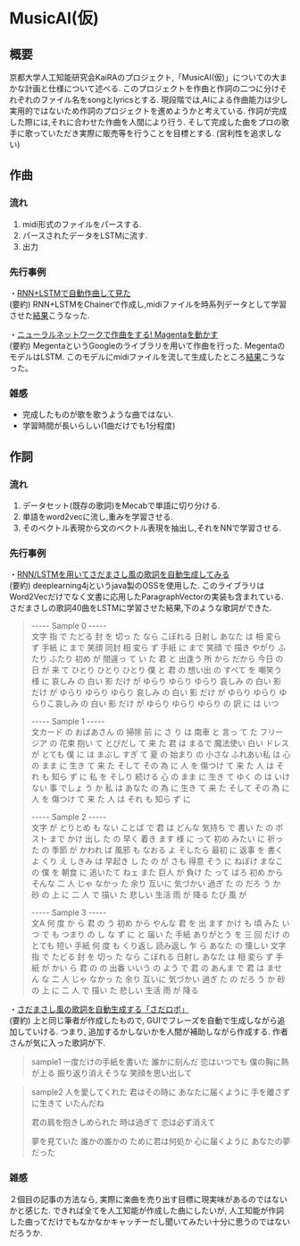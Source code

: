 # MusicAI(仮)

## 概要
京都大学人工知能研究会KaiRAのプロジェクト,「MusicAI(仮)」についての大まかな計画と仕様について述べる. このプロジェクトを作曲と作詞の二つに分けそれぞれのファイル名をsongとlyricsとする. 現段階では,AIによる作曲能力は少し実用的ではないため作詞のプロジェクトを進めようかと考えている. 作詞が完成した際には,それに合わせた作曲を人間により行う. そして完成した曲をプロの歌手に歌っていただき実際に販売等を行うことを目標とする. (営利性を追求しない)

## 作曲
### 流れ
1. midi形式のファイルをパースする.
2. パースされたデータをLSTMに流す.
3. 出力

### 先行事例
・[RNN+LSTMで自動作曲して見た](https://qiita.com/komakomako/items/9ba38fc38f098c0e8b9b)  
(要約) RNN+LSTMをChainerで作成し,midiファイルを時系列データとして学習させた[結果](https://s3-ap-northeast-1.amazonaws.com/komahirokazu-share/rnnlstm.mp3)こうなった.

・[ニューラルネットワークで作曲をする! Magentaを動かす](https://qiita.com/marshi/items/0f6fbbe39c4381457b0a)  
(要約) MegentaというGoogleのライブラリを用いて作曲を行った. MegentaのモデルはLSTM. このモデルにmidiファイルを流して生成したところ[結果](https://soundcloud.com/ig4osq8tqokz/magenta1)こうなった。

### 雑感
- 完成したものが歌を歌うような曲ではない.
- 学習時間が長いらしい(1曲だけでも1分程度)


## 作詞
### 流れ
1. データセット(既存の歌詞)をMecabで単語に切り分ける.
2. 単語をword2vecに流し,重みを学習させる.
3. そのベクトル表現から文のベクトル表現を抽出し,それをNNで学習させる.

### 先行事例
・[RNN/LSTMを用いてさだまさし風の歌詞を自動生成してみる](https://qiita.com/moaikids/items/5c4f32d73716478fc1e1)  
(要約) deeplearning4jというjava製のOSSを使用した. このライブラリはWord2Vecだけでなく文書に応用したParagraphVectorの実装も含まれている. さだまさしの歌詞40曲をLSTMに学習させた結果,下のような歌詞ができた.

> ----- Sample 0 -----  
> 文字 指 で たどる 封 を 切っ た なら こぼれる 日射し あなた は 相 変ら ず 手紙 に まで 笑顔 同封 相 変ら ず 手紙 に まで 笑顔 で 描き やがり ふたり ふたり 初め が 間違っ て い た 君 と 出逢う 所 から だから 今日 の 日 が 来 て ひとり ひとり ひとり 僕 と 君 の 想い出 の すべて を 嘲笑う 様 に 哀しみ の 白い 影 だけ が ゆらり ゆらり ゆらり 哀しみ の 白い 影 だけ が ゆらり ゆらり ゆらり 哀しみ の 白い 影 だけ が ゆらり ゆらり ゆらりこ哀しみ の 白い 影 だけ が ゆらり ゆらり ゆらり の 訳 に は いつ
> 
> ----- Sample 1 -----  
> 文カード の おばあさん の 掃除 前 に さ り は 南車 と 言っ て た フリージア の 花束 抱い て とびだし て 来 た 君 は まるで 魔法使い 白い ドレス が とても 僕 に は まぶし すぎ て 夏 の 始まり の 小さな ふれあい私 は 心 の まま に 生き て 来 た そして その 為 に 人 を 傷つけ て 来 た 人 は それ も 知ら ず に 私 を そしり 続ける 心 の まま に 生き て ゆく の は いけ ない 事 でしょ う か 私 は あなた の 為 に 生き て 来 た そして その 為 に 人 を 傷つけ て 来 た 人 は それ も 知ら ず に
> 
> ----- Sample 2 -----  
> 文字 が とりとめ も ない ことば で 君 は どんな 気持ち で 書い た の ポスト まで かけ 出し た の 早く 着き ます 様 に って 初め みたい に 祈っ た の 季節 が かわれ ば 風邪 も なおる よ そしたら 最初 に 返事 を 書く よ くり え しきみ は 早起き し た の が さも 得意 そう に ねぼけ まなこ の 僕 を 朝食 に 追いたて ねェ また 巨人 が 負け た って ばろ 初め から そんな 二 人 じゃ なかっ た 余り 互いに 気づかい 過ぎ た の だろ う か 砂 の 上 に 二 人 で 描い た 悲しい 生活 雨 が 降る たび 風 が
> 
> ----- Sample 3 -----  
> 文A 何 度 か ら 君 の う 初め から やんな 君 を 出 ます かけ も 頃 みた いつ で も つまり の し な ず に と 届い た 手紙 ありがとう を 三 回 だけ の とても 短い 手紙 何 度 も くり返し 読み返し 乍 ら あなた の 懐しい 文字 指 で たどる 封 を 切っ た なら こぼれる 日射し あなた は 相 変ら ず 手紙 が かい ら 君 の の 出番 いいう の よう で 君 の あんま で 君 は ませ ん な 二 人 じゃ なかっ た 余り 互いに 気づかい 過ぎ た の だろ う か 砂 の 上 に 二 人 で 描い た 悲しい 生活 雨 が 降る

・[さだまさし風の歌詞を自動生成する「さだロボ」](https://qiita.com/moaikids/items/ade33723066f5bd50967)  
(要約) 上と同じ筆者が作成したもので, GUIでフレーズを自動で生成しながら追加していける. つまり, 追加するかしないかを人間が補助しながら作成する. 作者さんが気に入った歌詞が下.
> sample1
> 一度だけの手紙を書いた
> 誰かに刻んだ
> 恋はいつでも
> 僕の胸に熱が上る
> 振り返り消えそうな
> 笑顔を思い出して
  
> sample2
> 人を愛してくれた
> 君はその時に
> あなたに届くように
> 手を離さずに生きて
> いたんだね
> 
> 君の肩を抱きしめられた
> 時は過ぎて
> 恋は必ず消えて
> 
> 夢を見ていた
> 誰かの誰かの
> ために君は何処か
> 心に届くように
> あなたの夢だった  

### 雑感
２個目の記事の方法なら, 実際に楽曲を売り出す目標に現実味があるのではないかと感じた. できれば全てを人工知能が作成した曲にしたいが, 人工知能が作詞した曲ってだけでもなかなかキャッチーだし聞いてみたい十分に思うのではないだろうか.
